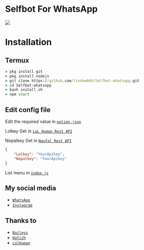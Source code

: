 # Selfbot For WhatsApp

<img align="center" height="auto" src="https://i.ibb.co/mbx6MWZ/fd1c9c293cb5.jpg"/>

# Installation

## Termux

```cmd
> pkg install git
> pkg install nodejs
> git clone https://github.com/lindow666/Selfbot-whatsapp.git
> cd Selfbot-whatsapp
> bash install.sh
> npm start
```
## Edit config file
Edit the required value in [`option.json`](https://github.com/lindow666/Selfbot-whatsapp/blob/main/src/option.json)

Lolkey Get in [`LoL Human Rest API`](http://api.lolhuman.xyz/) 

Nopalkey Get in [`Naufal Rest API`](Naufalhoster.xyz)

```json
{
    "Lolkey": "YourApikey",
    "Nopalkey": "YourApikey"
}
```

List menu in [`index.js`](https://github.com/lindow666/Selfbot-whatsapp/blob/main/index.js)

## My social media
* [`WhatsApp`](http://wa.me/6289513946766)
* [`Instagram`](http://instagram.com/lindoww.6)

## Thanks to
* [`Baileys`](https://github.com/adiwajshing/Baileys)
* [`Hafizh`](https://github.com/HAFizh-15)
* [`LolHuman`](https://github.com/LoL-Human)
